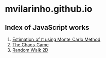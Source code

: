 # mvilarinho.github.io

## Index of JavaScript works

1. [Estimation of π using Monte Carlo Method](http://mvilarinho.github.io/piEstimation)
2. [The Chaos Game](https://mvilarinho.github.io/p5js-chaos-game)
3. [Random Walk 2D](https://mvilarinho.github.io/randomWalk)
